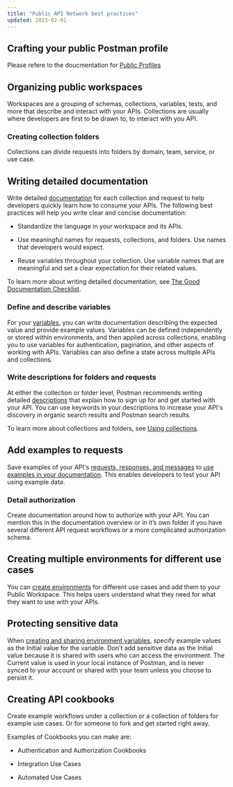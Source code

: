 ```yaml
---
title: "Public API Network best practices"
updated: 2023-02-01
---
```


## Crafting your public Postman profile

Please refere to the doucmentation for [Public Profiles](https://learning.postman.com/docs/getting-started/postman-profile/)

## Organizing public workspaces

Workspaces are a grouping of schemas, collections, variables, tests, and more that describe and interact with your APIs. Collections are usually where developers are first to be drawn to, to interact with you API.

### Creating collection folders

Collections can divide requests into folders by domain, team, service, or use case.

## Writing detailed documentation

Write detailed [documentation](/docs/publishing-your-api/authoring-your-documentation/) for each collection and request to help developers quickly learn how to consume your APIs. The following best practices will help you write clear and concise documentation:

* Standardize the language in your workspace and its APIs.

* Use meaningful names for requests, collections, and folders. Use names that developers would expect.

* Reuse variables throughout your collection. Use variable names that are meaningful and set a clear expectation for their related values.

To learn more about writing detailed documentation, see [The Good Documentation Checklist](https://www.postman.com/postman/workspace/published-postman-templates/documentation/1559645-4b520b0d-cf53-41be-8d24-0e0136416091).

### Define and describe variables

For your [variables](/docs/sending-requests/variables/), you can write documentation describing the expected value and provide example values. Variables can be defined independently or stored within environments, and then applied across collections, enabling you to use variables for authentication, pagination, and other aspects of working with APIs. Variables can also define a state across multiple APIs and collections.

### Write descriptions for folders and requests

At either the collection or folder level, Postman recommends writing detailed [descriptions](/docs/publishing-your-api/authoring-your-documentation/#adding-descriptions-to-your-documentation) that explain how to sign up for and get started with your API. You can use keywords in your descriptions to increase your API's discovery in organic search results and Postman search results. 

To learn more about collections and folders, see [Using collections](/docs/collections/using-collections/).

## Add examples to requests

Save examples of your API's [requests, responses, and messages](/docs/sending-requests/examples/) to [use examples in your documentation](/docs/sending-requests/examples/#using-examples-in-documentation). This enables developers to test your API using example data.

### Detail authorization

Create documentation around how to authorize with your API. You can mention this in the documentation overview or in it’s own folder if you have several different API request workflows or a more complicated authorization schema.

## Creating multiple environments for different use cases

You can [create environments](https://learning.postman.com/docs/sending-requests/managing-environments/#creating-environments) for different use cases and add them to your Public Workspace. This helps users understand what they need for what they want to use with your APIs.

## Protecting sensitive data

When [creating and sharing environment variables](/docs/sending-requests/managing-environments/#adding-environment-variables), specify example values as the Initial value for the variable. Don't add sensitive data as the Initial value because it is shared with users who can access the environment. The Current value is used in your local instance of Postman, and is never synced to your account or shared with your team unless you choose to persist it.

## Creating API cookbooks

Create example workflows under a collection or a collection of folders for example use cases. Or for someone to fork and get started right away.

Examples of Cookbooks you can make are:

- Authentication and Authorization Cookbooks

- Integration Use Cases

- Automated Use Cases
